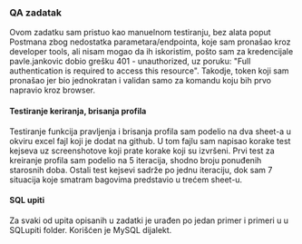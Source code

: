 ### QA zadatak ###

Ovom zadatku sam pristuo kao manuelnom testiranju, bez alata poput Postmana zbog nedostatka parametara/endpointa, koje sam pronašao kroz developer tools, ali nisam mogao da ih iskoristim, pošto sam za kredencijale pavle.jankovic dobio grešku 401 - unauthorized, uz poruku: "Full authentication is required to access this resource". Takodje, token koji sam pronašao jer bio jednokratan i validan samo za komandu koju bih prvo napravio kroz browser.



#### Testiranje keriranja, brisanja profila ####


Testiranje funkcija pravljenja i brisanja profila sam podelio na dva sheet-a u okviru excel fajl koji je dodat na github. U tom fajlu sam napisao korake test kejseva uz screenshotove koji prate korake koji su izvršeni. Prvi test za kreiranje profila sam podelio na 5 iteracija, shodno broju ponuđenih starosnih doba. Ostali test kejsevi sadrže po jednu iteraciju, dok sam 7 situacija koje smatram bagovima predstavio u trećem sheet-u.



#### SQL upiti ####

Za svaki od upita opisanih u zadatki je urađen po jedan primer i primeri u u SQLupiti folder.
Korišćen je MySQL dijalekt.
